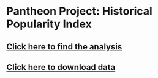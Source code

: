 # Pantheon Project: Historical Popularity Index
## [Click here to find the analysis](https://github.com/jeannkwonn/pantheon_project/blob/master/Pantheon_Project_Historical_Popularity_Index.ipynb)

## [Click here to download data](https://github.com/jeannkwonn/pantheon_project/blob/master/pantheon.project.csv)
